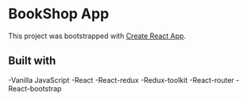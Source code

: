 # BookShop App

This project was bootstrapped with [Create React App](https://github.com/facebook/create-react-app).

## Built with

-Vanilla JavaScript
-React
-React-redux
-Redux-toolkit
-React-router
-React-bootstrap

